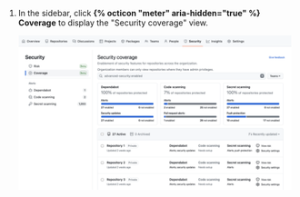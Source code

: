 1. In the sidebar, click **{% octicon "meter" aria-hidden="true"  %} Coverage** to display the "Security coverage" view.

    ![Screenshot of the "Security coverage" view.](/assets/images/help/security-overview/security-coverage-view-multi-repo.png)
